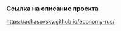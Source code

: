 <!-- ## Данные Росстата о состоянии экономики -->

### Ссылка на описание проекта
https://achasovsky.github.io/economy-rus/